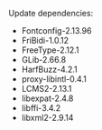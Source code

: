Update dependencies:
- Fontconfig-2.13.96
- FriBidi-1.0.12
- FreeType-2.12.1
- GLib-2.66.8
- HarfBuzz-4.2.1
- proxy-libintl-0.4.1
- LCMS2-2.13.1
- libexpat-2.4.8
- libffi-3.4.2
- libxml2-2.9.14
